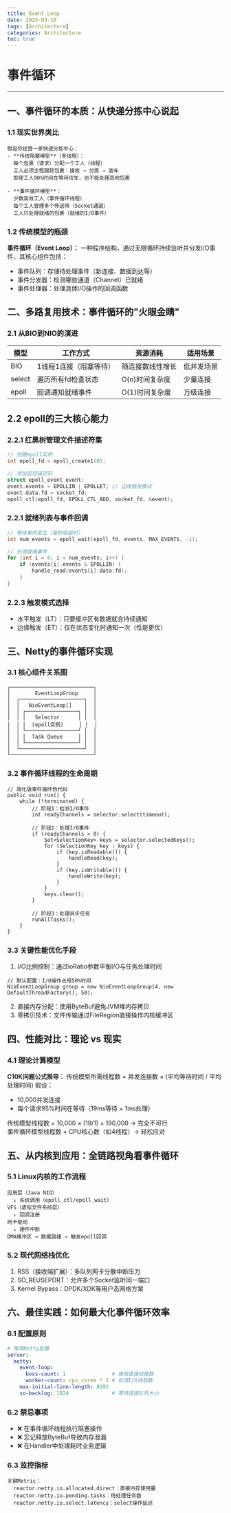 ```yaml
---
title: Event Loop
date: 2025-03-10
tags: [Architecture]
categories: Architecture
toc: true
---
```


# 事件循环

---

## 一、事件循环的本质：从快递分拣中心说起

### 1.1 现实世界类比
```plaintext
假设你经营一家快递分拣中心：
- **传统阻塞模型**（多线程）：
  每个包裹（请求）分配一个工人（线程）
  工人必须全程跟踪包裹：接收 → 分拣 → 装车
  即使工人90%时间在等待货车，也不能处理其他包裹

- **事件循环模型**：
  少数高效工人（事件循环线程）
  每个工人管理多个传送带（Socket通道）
  工人只处理就绪的包裹（就绪的I/O事件）
```

### 1.2 传统模型的瓶颈

**事件循环（Event Loop）：**
一种程序结构，通过无限循环持续监听并分发I/O事件，其核心组件包括：
- 事件队列：存储待处理事件（新连接、数据到达等）
- 事件分发器：检测哪些通道（Channel）已就绪
- 事件处理器：处理具体I/O操作的回调函数

## 二、多路复用技术：事件循环的"火眼金睛"
### 2.1 从BIO到NIO的演进
| 模型   | 工作方式               | 资源消耗         | 适用场景   |
| ------ | ---------------------- | ---------------- | ---------- |
| BIO    | 1线程1连接（阻塞等待） | 随连接数线性增长 | 低并发场景 |
| select | 遍历所有fd检查状态     | O(n)时间复杂度   | 少量连接   |
| epoll  | 回调通知就绪事件       | O(1)时间复杂度   | 万级连接   |

## 2.2 epoll的三大核心能力

### 2.2.1 红黑树管理文件描述符集
```c
// 创建epoll实例
int epoll_fd = epoll_create1(0);

// 添加监控描述符
struct epoll_event event;
event.events = EPOLLIN | EPOLLET; // 边缘触发模式
event.data.fd = socket_fd;
epoll_ctl(epoll_fd, EPOLL_CTL_ADD, socket_fd, &event);
```
### 2.2.1 就绪列表与事件回调
```c
// 等待事件发生（毫秒级超时）
int num_events = epoll_wait(epoll_fd, events, MAX_EVENTS, -1);

// 处理就绪事件
for (int i = 0; i < num_events; i++) {
    if (events[i].events & EPOLLIN) {
        handle_read(events[i].data.fd);
    }
}
```

### 2.2.3 触发模式选择

- 水平触发（LT）：只要缓冲区有数据就会持续通知
- 边缘触发（ET）：仅在状态变化时通知一次（性能更优）

## 三、Netty的事件循环实现

### 3.1 核心组件关系图

```
┌───────────────────────────┐
│        EventLoopGroup     │
│  ┌─────────────────────┐  │
│  │   NioEventLoop[]    │  │
│  │ ┌─────────────────┐ │  │
│  │ │   Selector      │ │  │
│  │ │  (epoll实例)     │ │  │
│  │ └─────────────────┘ │  │
│  │ │  Task Queue     │ │  │
│  │ └─────────────────┘ │  │
│  └─────────────────────┘  │
└───────────────────────────┘
```

### 3.2 事件循环线程的生命周期

```
// 简化版事件循环伪代码
public void run() {
    while (!terminated) {
        // 阶段1：检测I/O事件
        int readyChannels = selector.select(timeout);
        
        // 阶段2：处理I/O事件
        if (readyChannels > 0) {
            Set<SelectionKey> keys = selector.selectedKeys();
            for (SelectionKey key : keys) {
                if (key.isReadable()) {
                    handleRead(key);
                }
                if (key.isWritable()) {
                    handleWrite(key);
                }
            }
            keys.clear();
        }
        
        // 阶段3：处理异步任务
        runAllTasks();
    }
}
```

### 3.3 关键性能优化手段
1. I/O比例控制：通过ioRatio参数平衡I/O与任务处理时间
```
// 默认配置：I/O操作占用50%时间
NioEventLoopGroup group = new NioEventLoopGroup(4, new DefaultThreadFactory(), 50);
```
2. 直接内存分配：使用ByteBuf避免JVM堆内存拷贝
3. 零拷贝技术：文件传输通过FileRegion直接操作内核缓冲区

## 四、性能对比：理论 vs 现实

### 4.1 理论计算模型
**C10K问题公式推导：**
传统模型所需线程数 = 并发连接数 × (平均等待时间 / 平均处理时间)
假设：
- 10,000并发连接
- 每个请求95%时间在等待（19ms等待 + 1ms处理）

传统模型线程数 = 10,000 × (19/1) = 190,000 → 完全不可行   
事件循环模型线程数 = CPU核心数（如4线程）→ 轻松应对   
  
## 五、从内核到应用：全链路视角看事件循环
### 5.1 Linux内核的工作流程
```
应用层（Java NIO）
  ↓ 系统调用（epoll_ctl/epoll_wait）
VFS（虚拟文件系统层）
  ↓ 回调注册
网卡驱动
  ↓ 硬件中断
DMA缓冲区 → 数据就绪 → 触发epoll回调
```

### 5.2 现代网络栈优化
1. RSS（接收端扩展）：多队列网卡分散中断压力
2. SO_REUSEPORT：允许多个Socket监听同一端口
3. Kernel Bypass：DPDK/XDK等用户态网络方案

## 六、最佳实践：如何最大化事件循环效率
### 6.1 配置原则
```yaml
# 推荐Netty配置
server:
  netty:
    event-loop:
      boss-count: 1               # 接收连接线程数
      worker-count: cpu_cores * 2 # 处理I/O线程数
    max-initial-line-length: 8192
    so-backlog: 1024              # 等待连接队列大小
```

### 6.2 禁忌事项
- ❌ 在事件循环线程执行阻塞操作
- ❌ 忘记释放ByteBuf导致内存泄漏
- ❌ 在Handler中处理耗时业务逻辑

### 6.3 监控指标
```
关键Metric：
  reactor.netty.io.allocated.direct：直接内存使用量
  reactor.netty.io.pending.tasks：待处理任务数
  reactor.netty.io.select.latency：select操作延迟
```